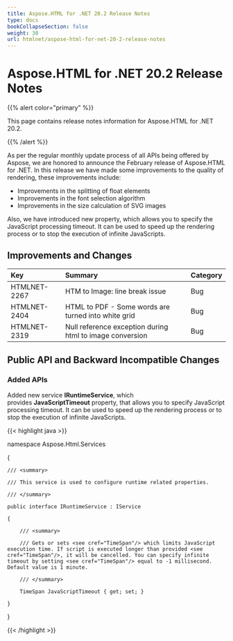 ```yaml
---
title: Aspose.HTML for .NET 20.2 Release Notes
type: docs
bookCollapseSection: false
weight: 30
url: htmlnet/aspose-html-for-net-20-2-release-notes
---
```


# **Aspose.HTML for .NET 20.2 Release Notes**
{{% alert color="primary" %}} 

This page contains release notes information for Aspose.HTML for .NET 20.2.

{{% /alert %}} 

As per the regular monthly update process of all APIs being offered by Aspose, we are honored to announce the February release of Aspose.HTML for .NET.
In this release we have made some improvements to the quality of rendering, these improvements include:

- Improvements in the splitting of float elements
- Improvements in the font selection algorithm
- Improvements in the size calculation of SVG images

Also, we have introduced new property, which allows you to specify the JavaScript processing timeout. It can be used to speed up the rendering process or to stop the execution of infinite JavaScripts.
## **Improvements and Changes**

|**Key**|**Summary**|**Category**|
| :- | :- | :- |
|HTMLNET-2267|HTM to Image: line break issue|Bug|
|HTMLNET-2404 |HTML to PDF - Some words are turned into white grid|Bug|
|HTMLNET-2319 |Null reference exception during html to image conversion|Bug|
## **Public API and Backward Incompatible Changes**
### **Added APIs**
Added new service **IRuntimeService**, which provides **JavaScriptTimeout** property, that allows you to specify JavaScript processing timeout. It can be used to speed up the rendering process or to stop the execution of infinite JavaScripts.

{{< highlight java >}}

 namespace Aspose.Html.Services

{

    /// <summary>

    /// This service is used to configure runtime related properties.

    /// </summary>

    public interface IRuntimeService : IService

    {

        /// <summary>

        /// Gets or sets <see cref="TimeSpan"/> which limits JavaScript execution time. If script is executed longer than provided <see cref="TimeSpan"/>, it will be cancelled. You can specify infinite timeout by setting <see cref="TimeSpan"/> equal to -1 millisecond. Default value is 1 minute.

        /// </summary>

        TimeSpan JavaScriptTimeout { get; set; }

    }

}

{{< /highlight >}}

